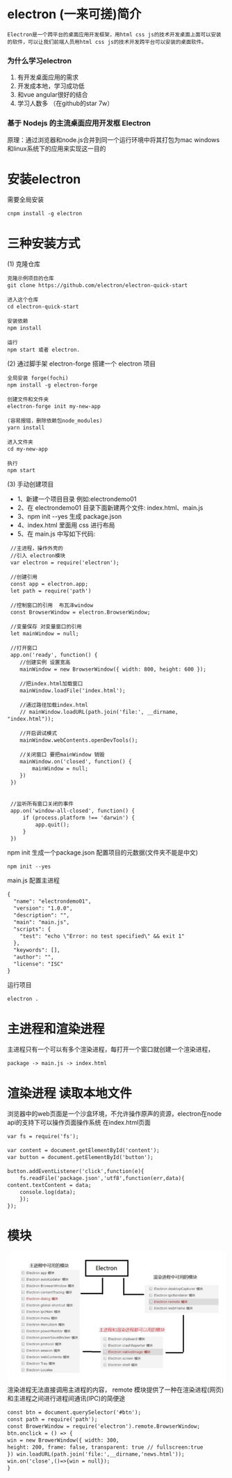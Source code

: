 # electron (一来可搓)简介
	Electron是一个跨平台的桌面应用开发框架，用html css js的技术开发桌面上面可以安装的软件，可以让我们前端人员用html css js的技术开发跨平台可以安装的桌面软件。
### 为什么学习electron
1. 有开发桌面应用的需求
2. 开发成本地，学习成功低
3. 和vue angular很好的结合
4. 学习人数多 （在github的star 7w）


### 基于 Nodejs 的主流桌面应用开发框 Electron
 原理：通过浏览器和node.js合并到同一个运行环境中将其打包为mac  windows  和linux系统下的应用来实现这一目的 

# 安装electron
需要全局安装
```
cnpm install -g electron 
```
# 三种安装方式
(1) 克隆仓库
```
克隆示例项目的仓库
git clone https://github.com/electron/electron-quick-start

进入这个仓库
cd electron-quick-start

安装依赖
npm install

运行
npm start 或者 electron.
```
 (2) 通过脚手架 electron-forge 搭建一个 electron 项目 
 ```
 全局安装 forge(fochi)
 npm install -g electron-forge 
 
 创建文件和文件夹
 electron-forge init my-new-app

 (容易报错，删除依赖包node_modules)
 yarn install
 
 进入文件夹
cd my-new-app

执行
npm start
 ```
 (3) 手动创建项目
* 1、新建一个项目目录 例如:electrondemo01
* 2、在 electrondemo01 目录下面新建两个文件: index.html、main.js  
* 3、npm init --yes 生成 package.json
* 4、index.html 里面用 css 进行布局
* 5、在 main.js 中写如下代码:
```
 //主进程，操作外壳的
 //引入 electron模块
 var electron = require('electron');

 //创建引用
 const app = electron.app;
 let path = require('path')

 //控制窗口的引用  布瓦泽window
 const BrowserWindow = electron.BrowserWindow;

 //变量保存 对变量窗口的引用
 let mainWindow = null;

 //打开窗口
 app.on('ready', function() {
    //创建实例 设置宽高
    mainWindow = new BrowserWindow({ width: 800, height: 600 });

    //把index.html加载窗口
    mainWindow.loadFile('index.html');

    //通过路径加载index.html
    // mainWindow.loadURL(path.join('file:', __dirname, "index.html"));

    //开启调试模式
    mainWindow.webContents.openDevTools();

    //关闭窗口 要把mainWindow 销毁
    mainWindow.on('closed', function() {
        mainWindow = null;
    })
 })


 //监听所有窗口关闭的事件
 app.on('window-all-closed', function() {
     if (process.platform !== 'darwin') {
         app.quit();
     }
 })
```
npm init 生成一个package.json 配置项目的元数据(文件夹不能是中文)
```
npm init --yes
```
main.js 配置主进程 
```
{
  "name": "electrondemo01",
  "version": "1.0.0",
  "description": "",
  "main": "main.js",
  "scripts": {
    "test": "echo \"Error: no test specified\" && exit 1"
  },
  "keywords": [],
  "author": "",
  "license": "ISC"
}
```
运行项目
```
electron .
```

# 主进程和渲染进程
主进程只有一个可以有多个渲染进程，每打开一个窗口就创建一个渲染进程，
```
package -> main.js -> index.html
```

 
# 渲染进程 读取本地文件
浏览器中的web页面是一个沙盒环境，不允许操作原声的资源，electron在node api的支持下可以操作页面操作系统
在index.html页面
```
var fs = require('fs');

var content = document.getElementById('content');
var button = document.getElementById('button'); 

button.addEventListener('click',function(e){
    fs.readFile('package.json','utf8',function(err,data){ content.textContent = data;
    console.log(data);
    }); 
});
```
# 模块
![avatar](./a1.jpg)
渲染进程无法直接调用主进程的内容，
remote 模块提供了一种在渲染进程(网页)和主进程之间进行进程间通讯(IPC)的简便途
 
```
const btn = document.querySelector('#btn');
const path = require('path');
const BrowerWindow = require('electron').remote.BrowserWindow; btn.onclick = () => {
win = new BrowerWindow({ width: 300,
height: 200, frame: false, transparent: true // fullscreen:true
}) win.loadURL(path.join('file:',__dirname,'news.html')); win.on('close',()=>{win = null});
}
```